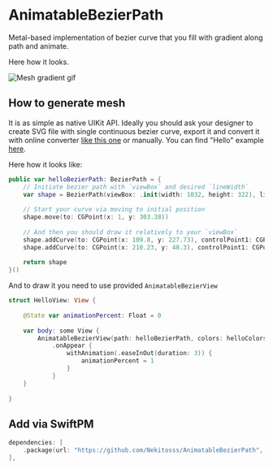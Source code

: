 # AnimatableBezierPath

Metal-based implementation of bezier curve that you fill with gradient along path and animate.

Here how it looks.

![Mesh gradient gif](Files/bezier.gif)

## How to generate mesh

It is as simple as native UIKit API. Ideally you should ask your designer to create SVG file with single continuous bezier curve, export it and convert it with online converter [like this one](http://svg-converter.kyome.io/) or manually.
You can find "Hello" example [here](Sources/AnimatableBezierPath/Samples/Hello.swift).
 
Here how it looks like:

```swift
public var helloBezierPath: BezierPath = {
    // Initiate bezier path with `viewBox` and desired `lineWidth`
    var shape = BezierPath(viewBox: .init(width: 1032, height: 322), lineWidth: 120)
    
    // Start your curve via moving to initial position
    shape.move(to: CGPoint(x: 1, y: 303.38))
    
    // And then you should draw it relatively to your `viewBox`
    shape.addCurve(to: CGPoint(x: 109.8, y: 227.73), controlPoint1: CGPoint(x: 28.31, y: 287.4), controlPoint2: CGPoint(x: 88.3, y: 249.9))
    shape.addCurve(to: CGPoint(x: 210.23, y: 48.3), controlPoint1: CGPoint(x: 164.86, y: 164.55), controlPoint2: CGPoint(x: 202.46, y: 117.58))
    
    return shape
}()
```

And to draw it you need to use provided `AnimatableBezierView`

```swift
struct HelloView: View {
    
    @State var animationPercent: Float = 0
    
    var body: some View {
        AnimatableBezierView(path: helloBezierPath, colors: helloColors, animationPercent: animationPercent)
            .onAppear {
                withAnimation(.easeInOut(duration: 3)) {
                    animationPercent = 1
                }
            }
    }
    
}
```

## Add via SwiftPM

```swift
dependencies: [
    .package(url: "https://github.com/Nekitosss/AnimatableBezierPath", from: "1.0.0"),
],
```
